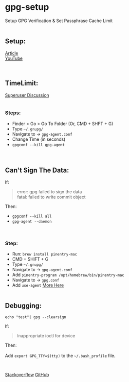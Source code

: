 # gpg-setup


Setup GPG Verification & Set Passphrase Cache Limit <br> <br> 


## Setup:
[Article](https://daily-dev-tips.com/posts/how-to-verify-your-commits-on-github/)
<br>
[YouTube](https://www.youtube.com/watch?v=u9L5kDlU8rs&t=907s)



<br>

## TimeLimit:
[Superuser Discussion](https://superuser.com/questions/624343/keep-gnupg-credentials-cached-for-entire-user-session) <br> <br>

### Steps: <br>
- Finder > Go > Go To Folder (Or, CMD + SHFT + G)
- Type `~/.gnupg/`
- Navigate to -> `gpg-agent.conf`
- Change Time (in seconds)
- `gpgconf --kill gpg-agent`  
<br> <br>

## Can't Sign The Data: <br>
If: 
>   error: gpg failed to sign the data <br> 
>   fatal: failed to write commit object

Then: <br> 
- `gpgconf --kill all`
- `gpg-agent --daemon`

<br>

### Step: <br> 
- Run: `brew install pinentry-mac`
- CMD + SHIFT + G
- Type `~/.gnupg/`
- Navigate to -> `gpg-agent.conf`
- Add `pinentry-program /opt/homebrew/bin/pinentry-mac`
- Navigate to -> `gpg.conf`
- Add `use-agent`
[More Here](https://gist.github.com/phortuin/cf24b1cca3258720c71ad42977e1ba57) <br> <br>

## Debugging: <br>

`echo "test"| gpg --clearsign` 

If: 
> Inappropriate ioctl for device

Then: <br>
<br> 
  Add `export GPG_TTY=$(tty)` to the `~/.bash_profile` file.

<br>

[Stackoverflow](https://stackoverflow.com/questions/41052538/git-error-gpg-failed-to-sign-data)
[GitHub](https://gist.github.com/paolocarrasco/18ca8fe6e63490ae1be23e84a7039374)
